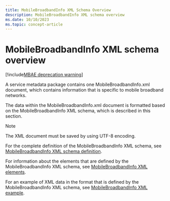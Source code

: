 ```yaml
---
title: MobileBroadbandInfo XML Schema Overview
description: MobileBroadbandInfo XML schema overview
ms.date: 10/10/2023
ms.topic: concept-article
---
```


# MobileBroadbandInfo XML schema overview

[!include[MBAE deprecation warning](../includes/mbae-deprecation-warning.md)]

A service metadata package contains one MobileBroadbandInfo.xml document, which contains information that is specific to mobile broadband networks.

The data within the MobileBroadbandInfo.xml document is formatted based on the MobileBroadbandInfo XML schema, which is described in this section.

> [!NOTE]
> The XML document must be saved by using UTF-8 encoding.

For the complete definition of the MobileBroadbandInfo XML schema, see [MobileBroadbandInfo XML schema definition](mobilebroadbandinfo-xml-schema-definition.md).

For information about the elements that are defined by the MobileBroadbandInfo XML schema, see [MobileBroadbandInfo XML elements](mobilebroadbandinfo-xml-elements.md).

For an example of XML data in the format that is defined by the MobileBroadbandInfo XML schema, see [MobileBroadbandInfo XML example](mobilebroadbandinfo-xml-example.md).

